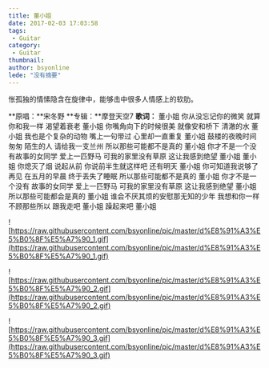 ```yaml
---
title: 董小姐
date: 2017-02-03 17:03:58
tags:
 - Guitar
category: 
 - Guitar
thumbnail: 
author: bsyonline
lede: "没有摘要"
---
```


怅孤独的情愫隐含在旋律中，能够击中很多人情感上的软肋。

<!-- more -->
**原唱：**宋冬野
**专辑：**摩登天空7
**歌词：**
董小姐 你从没忘记你的微笑
就算你和我一样 渴望着衰老
董小姐 你嘴角向下的时候很美
就像安和桥下 清澈的水
董小姐 我也是个复杂的动物
嘴上一句带过 心里却一直重复
董小姐 鼓楼的夜晚时间匆匆
陌生的人 请给我一支兰州
所以那些可能都不是真的 董小姐
你才不是一个没有故事的女同学
爱上一匹野马 可我的家里没有草原
这让我感到绝望 董小姐
董小姐 你熄灭了烟 说起从前
你说前半生就这样吧 还有明天
董小姐 你可知道我说够了再见
在五月的早晨 终于丢失了睡眠
所以那些可能都不是真的 董小姐
你才不是一个没有
故事的女同学
爱上一匹野马 可我的家里没有草原
这让我感到绝望 董小姐
所以那些可能都会是真的 董小姐
谁会不厌其烦的安慰那无知的少年
我想和你一样 不顾那些所以
跟我走吧 董小姐
躁起来吧 董小姐


![https://raw.githubusercontent.com/bsyonline/pic/master/d%E8%91%A3%E5%B0%8F%E5%A7%90_1.gif](https://raw.githubusercontent.com/bsyonline/pic/master/d%E8%91%A3%E5%B0%8F%E5%A7%90_1.gif)

![https://raw.githubusercontent.com/bsyonline/pic/master/d%E8%91%A3%E5%B0%8F%E5%A7%90_2.gif](https://raw.githubusercontent.com/bsyonline/pic/master/d%E8%91%A3%E5%B0%8F%E5%A7%90_2.gif)

![https://raw.githubusercontent.com/bsyonline/pic/master/d%E8%91%A3%E5%B0%8F%E5%A7%90_3.gif](https://raw.githubusercontent.com/bsyonline/pic/master/d%E8%91%A3%E5%B0%8F%E5%A7%90_3.gif)
